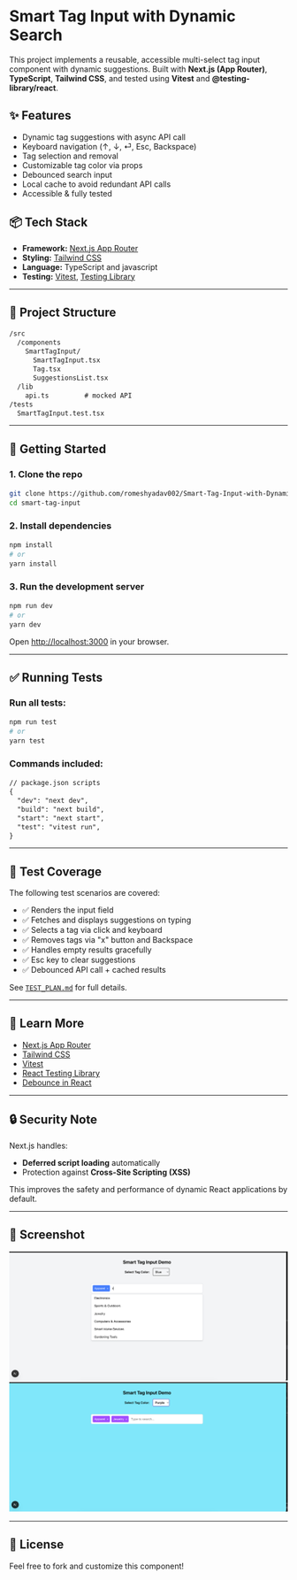 # Smart Tag Input with Dynamic Search

This project implements a reusable, accessible multi-select tag input component with dynamic suggestions. Built with **Next.js (App Router)**, **TypeScript**, **Tailwind CSS**, and tested using **Vitest** and **@testing-library/react**.

## ✨ Features

- Dynamic tag suggestions with async API call
- Keyboard navigation (↑, ↓, ⏎, Esc, Backspace)
- Tag selection and removal
- Customizable tag color via props
- Debounced search input
- Local cache to avoid redundant API calls
- Accessible & fully tested

## 📦 Tech Stack

- **Framework:** [Next.js App Router](https://nextjs.org/docs/app/building-your-application/routing)
- **Styling:** [Tailwind CSS](https://tailwindcss.com/)
- **Language:** TypeScript and javascript
- **Testing:** [Vitest](https://vitest.dev/), [Testing Library](https://testing-library.com/docs/react-testing-library/intro/)

---

## 📁 Project Structure

```
/src
  /components
    SmartTagInput/
      SmartTagInput.tsx
      Tag.tsx
      SuggestionsList.tsx
  /lib
    api.ts         # mocked API
/tests
  SmartTagInput.test.tsx
```

---

## 🚀 Getting Started

### 1. Clone the repo

```bash
git clone https://github.com/romeshyadav002/Smart-Tag-Input-with-Dynamic-Search.git
cd smart-tag-input
```

### 2. Install dependencies

```bash
npm install
# or
yarn install
```

### 3. Run the development server

```bash
npm run dev
# or
yarn dev
```

Open [http://localhost:3000](http://localhost:3000) in your browser.

---

## ✅ Running Tests

### Run all tests:

```bash
npm run test
# or
yarn test
```

### Commands included:

```jsonc
// package.json scripts
{
  "dev": "next dev",
  "build": "next build",
  "start": "next start",
  "test": "vitest run",
}
```

---

## 🧪 Test Coverage

The following test scenarios are covered:

- ✅ Renders the input field
- ✅ Fetches and displays suggestions on typing
- ✅ Selects a tag via click and keyboard
- ✅ Removes tags via "x" button and Backspace
- ✅ Handles empty results gracefully
- ✅ Esc key to clear suggestions
- ✅ Debounced API call + cached results

See [`TEST_PLAN.md`](./TEST_PLAN.md) for full details.

---

## 📘 Learn More

- [Next.js App Router](https://nextjs.org/docs/app)
- [Tailwind CSS](https://tailwindcss.com/docs)
- [Vitest](https://vitest.dev/)
- [React Testing Library](https://testing-library.com/docs/react-testing-library/intro/)
- [Debounce in React](https://usehooks.com/useDebounce/)

---

## 🔒 Security Note

Next.js handles:
- **Deferred script loading** automatically
- Protection against **Cross-Site Scripting (XSS)**

This improves the safety and performance of dynamic React applications by default.

---

## 📸 Screenshot

![Smart Tag Input UI](./public/screenshot.png)
![Smart Tag Input UI](./public/screenshot2.png)

---

## 📄 License

Feel free to fork and customize this component!